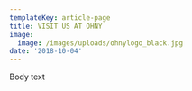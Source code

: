 ```yaml
---
templateKey: article-page
title: VISIT US AT OHNY
image:
  image: /images/uploads/ohnylogo_black.jpg
date: '2018-10-04'
---
```

Body text
